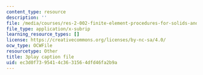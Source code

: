 ```yaml
---
content_type: resource
description: ''
file: /media/courses/res-2-002-finite-element-procedures-for-solids-and-structures-spring-2010/ec3d0f7395414c3631564dfd46fa2b9a_L27JVpZoz_Y.srt
file_type: application/x-subrip
learning_resource_types: []
license: https://creativecommons.org/licenses/by-nc-sa/4.0/
ocw_type: OCWFile
resourcetype: Other
title: 3play caption file
uid: ec3d0f73-9541-4c36-3156-4dfd46fa2b9a
---
```

